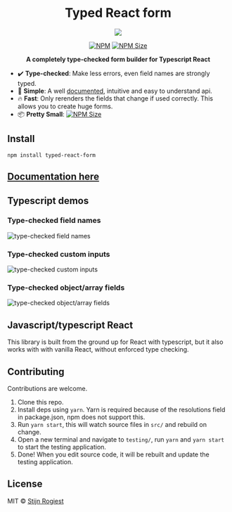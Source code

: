 <h1 align="center" width="100%">
    Typed React form
</h1>

<p align="center" width="100%">
    <img src="https://github.com/CodeStix/typed-react-form/raw/master/docs/images/thumbextrasmall.png"> 
</p>

<p align="center" width="100%">
    <a href="https://www.npmjs.com/package/typed-react-form"><img alt="NPM" src="https://img.shields.io/npm/v/typed-react-form.svg" /></a>
    <a href="https://bundlephobia.com/result?p=typed-react-form"><img alt="NPM Size" src="https://img.shields.io/bundlephobia/minzip/typed-react-form" /></a>
</p>

<p align="center" width="100%">
    <strong>A completely type-checked form builder for Typescript React</strong>
</p>

- ✔️ **Type-checked**: Make less errors, even field names are strongly typed.
- 🤔 **Simple**: A well [documented](https://codestix.github.io/typed-react-form/), intuitive and easy to understand api. 
- :fire: **Fast**: Only rerenders the fields that change if used correctly. This allows you to create huge forms.
- 📦 **Pretty Small**: [![NPM Size](https://img.shields.io/bundlephobia/minzip/typed-react-form)](https://bundlephobia.com/result?p=typed-react-form)

## Install

```  
npm install typed-react-form
```

## [Documentation here](https://codestix.github.io/typed-react-form/)

## Typescript demos

### Type-checked field names
![type-checked field names](https://github.com/CodeStix/typed-react-form/raw/master/docs/images/demo-example.gif)

### Type-checked custom inputs
![type-checked custom inputs](https://github.com/CodeStix/typed-react-form/raw/master/docs/images/demo-custom.gif)

### Type-checked object/array fields
![type-checked object/array fields](https://github.com/CodeStix/typed-react-form/raw/master/docs/images/demo-objectfield.gif)

## Javascript/typescript React

This library is built from the ground up for React with typescript, but it also works with with vanilla React, without enforced type checking.

## Contributing

Contributions are welcome.

1. Clone this repo.
2. Install deps using `yarn`. Yarn is required because of the resolutions field in package.json, npm does not support this.
3. Run `yarn start`, this will watch source files in `src/` and rebuild on change.
4. Open a new terminal and navigate to `testing/`, run `yarn` and `yarn start` to start the testing application.
5. Done! When you edit source code, it will be rebuilt and update the testing application.

## License

MIT © [Stijn Rogiest](https://github.com/CodeStix)
